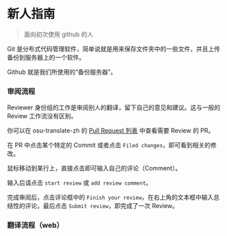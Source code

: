 # 新人指南

> 面向初次使用 github 的人

Git 是分布式代码管理软件，简单说就是用来保存文件夹中的一些文件，并且上传备份到服务器上的一个软件。

Github 就是我们所使用的“备份服务器”。

<!-- WIP -->

### 审阅流程

Reviewer 身份组的工作是审阅别人的翻译，留下自己的意见和建议。这与一般的 Review 工作流没有区别。

你可以在 osu-translate-zh 的 [Pull Request 列表](https://github.com/osu-translate-zh/osu-wiki/pulls) 中查看需要 Review 的 PR。

在 PR 中点击某个特定的 Commit 或者点击 `Filed changes`，即可看到相关的修改。

鼠标移动到某行上，直接点击即可输入自己的评论（Comment）。

输入后请点击 `start review` 或 `add review comment`。

完成审阅后，点击评论框中的 `Finish your review`，在右上角的文本框中输入总结性的评论，最后点击 `Submit review`，即完成了一次 Review。

### 翻译流程（web）

<!-- WIP -->
